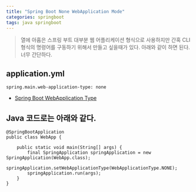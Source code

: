 ```yaml
---
title: "Spring Boot None WebApplication Mode"
categories: springboot
tags: java springboot
---
```


> 열에 아홉은 스프링 부트 대부분 웹 어플리케이션 형식으로 사용하지만 간혹 CLI 형식의 명령어를 구동하기 위해서 만들고
> 싶을때가 있다.
> 아래와 같이 하면 된다. 너무 간단하다.

## application.yml

```
spring.main.web-application-type: none
```

* [Spring Boot WebApplication Type](https://docs.spring.io/spring-boot/docs/current/api/org/springframework/boot/WebApplicationType.html)

## Java 코드로는 아래와 같다.

```
@SpringBootApplication
public class WebApp {

    public static void main(String[] args) {
        final SpringApplication springApplication = new SpringApplication(WebApp.class);
        springApplication.setWebApplicationType(WebApplicationType.NONE);
        springApplication.run(args);
    }
}

```